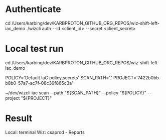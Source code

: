 
# Authenticate
cd /Users/karbing/dev/KARBPROTON_GITHUB_ORG_REPOS/wiz-shift-left-iac_demo
./wizcli auth --id <client_id> --secret <client_secret>

# Local test run
cd /Users/karbing/dev/KARBPROTON_GITHUB_ORG_REPOS/wiz-shift-left-iac_demo

POLICY='Default IaC policy,secrets'
SCAN_PATH='.'
PROJECT='7422b0bb-b8b0-57a7-ac7f-08c39f865c3a'

~/dev/wizcli iac scan --path "${SCAN_PATH}" --policy "${POLICY}" --project "${PROJECT}"

# Result 
Local: terminal
Wiz: csaprod - Reports
